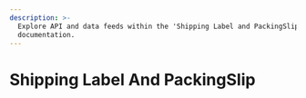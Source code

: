 ```yaml
---
description: >-
  Explore API and data feeds within the 'Shipping Label and PackingSlip'
  documentation.
---
```


# Shipping Label And PackingSlip


